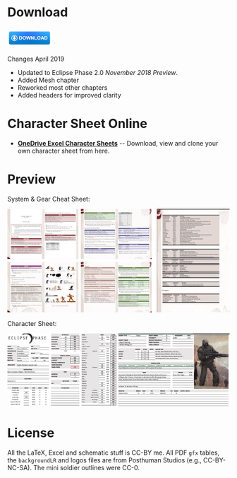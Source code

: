 
# Download

[![Download](/gfx/download.jpg)](https://github.com/ralfbiedert/eclipse-phase-2-tools/releases/download/v2019-04-07/ep2-cheat-sheet-2019-04-07.pdf)

Changes April 2019

* Updated to Eclipse Phase 2.0 _November 2018 Preview_.
* Added Mesh chapter
* Reworked most other chapters
* Added headers for improved clarity

# Character Sheet Online

- [**OneDrive Excel Character Sheets**](https://1drv.ms/f/s!ApNUXXmnOvVxhbZzbXD7_0qGLCZvmQ) -- Download, view and clone your own character sheet from here.


# Preview

System & Gear Cheat Sheet:

![Preview](/gfx/preview-cheat-sheets-r1.jpg)


Character Sheet:

![Preview](/gfx/preview-character-sheet-r1.jpg)


# License

All the LaTeX, Excel and schematic stuff is CC-BY me. All PDF `gfx` tables, the `backgroundLR` and logos files are from Posthuman Studios (e.g., CC-BY-NC-SA). The mini soldier outlines were CC-0.
